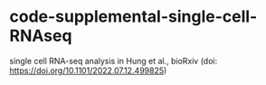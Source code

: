# code-supplemental-single-cell-RNAseq
single cell RNA-seq analysis in Hung et al., bioRxiv (doi: https://doi.org/10.1101/2022.07.12.499825) <br>

